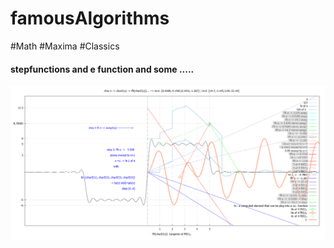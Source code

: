 # famousAlgorithms
#Math #Maxima #Classics
#### stepfunctions and e function and some .....
![alt text](https://github.com/CBroemse/famousAlgorithms/blob/main/Math/sandboxFouriers/E-Stepfun_Fourier.png?raw=true)
